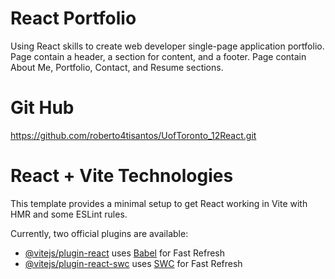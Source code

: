 # React Portfolio
Using React skills to create web developer single-page application portfolio.
Page contain a header, a section for content, and a footer.
Page contain About Me, Portfolio, Contact, and Resume sections.

# Git Hub
https://github.com/roberto4tisantos/UofToronto_12React.git

# React + Vite Technologies

This template provides a minimal setup to get React working in Vite with HMR and some ESLint rules.

Currently, two official plugins are available:

- [@vitejs/plugin-react](https://github.com/vitejs/vite-plugin-react/blob/main/packages/plugin-react/README.md) uses [Babel](https://babeljs.io/) for Fast Refresh
- [@vitejs/plugin-react-swc](https://github.com/vitejs/vite-plugin-react-swc) uses [SWC](https://swc.rs/) for Fast Refresh
